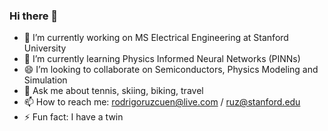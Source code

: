 ### Hi there 👋

- 🔭 I’m currently working on MS Electrical Engineering at Stanford University
- 🌱 I’m currently learning Physics Informed Neural Networks (PINNs)
- 😄 I’m looking to collaborate on Semiconductors, Physics Modeling and Simulation
- 💬 Ask me about tennis, skiing, biking, travel
- 📫 How to reach me: rodrigoruzcuen@live.com / ruz@stanford.edu
- ⚡ Fun fact: I have a twin

